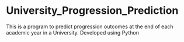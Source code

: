# University_Progression_Prediction
 This is a program to predict progression outcomes at the end of each academic  year in a University. 
 Developed using Python
